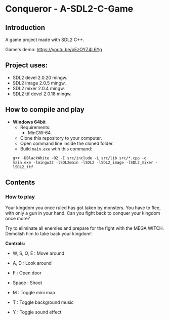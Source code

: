 # Conqueror - A-SDL2-C-Game

## Introduction

A game project made with SDL2 C++.

Game's demo: https://youtu.be/oEzOYZ4L6Yg

## Project uses:
- SDL2 devel 2.0.20 mingw.
- SDL2 image 2.0.5 mingw.
- SDL2 mixer 2.0.4 mingw.
- SDL2 ttf devel 2.0.18 mingw.

## How to compile and play

- **Windows 64bit**
	- Requirements:
		- MinGW-64.
	- Clone this repository to your computer.
	- Open command line inside the cloned folder.
	- Build `main.exe` wtih this command:
	```
	g++ -DBlackWhite -O2 -I src/include -L src/lib src/*.cpp -o main.exe -lmingw32 -lSDL2main -lSDL2 -lSDL2_image -lSDL2_mixer -lSDL2_ttf
	```

## Contents

### How to play

Your kingdom you once ruled has got taken by monsters. You have to flee, with only a gun in your hand.
Can you fight back to conquer your kingdom once more?

Try to eliminate all enemies and prepare for the fight with the MEGA WITCH. Demolish him to take back your kingdom!

**Controls:**

- W, S, Q, E : Move around

- A, D : Look around

- F : Open door

- Space : Shoot

- M : Toggle mini map

- T : Toggle background music

- Y : Toggle sound effect
